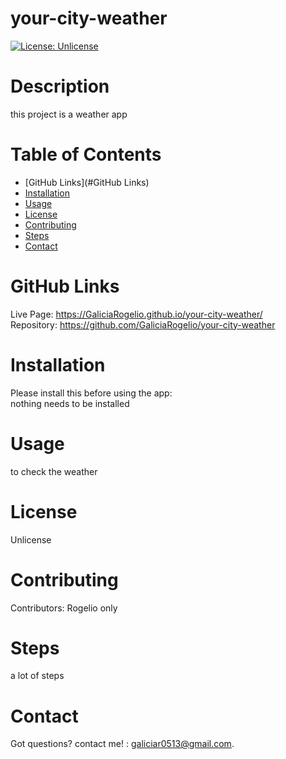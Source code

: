 # your-city-weather
  
  [![License: Unlicense](https://img.shields.io/badge/license-Unlicense-blue.svg)](http://unlicense.org/)
  # Description
  this project is a weather app
  
  # Table of Contents 
  * [GitHub Links](#GitHub Links)
  * [Installation](#installation)
  * [Usage](#usage)
  * [License](#license)
  * [Contributing](#contributing)
  * [Steps](#steps)
  * [Contact](#contact)
  
  # GitHub Links
  Live Page: https://GaliciaRogelio.github.io/your-city-weather/
  <br>
  Repository: https://github.com/GaliciaRogelio/your-city-weather
  # Installation
  Please install this before using the app:
  <br>
  nothing needs to be installed 
  
  # Usage
  ​to check the weather 
 
  # License
  Unlicense
  
  # Contributing
  ​Contributors: Rogelio only 
  
  # Steps
  a lot of steps 
  
  # Contact
  Got questions? contact me! : galiciar0513@gmail.com.
